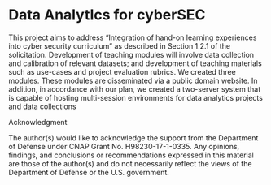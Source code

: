 # Data AnalytIcs for cyberSEC

This project aims to address “Integration of hand-on learning experiences into cyber security curriculum” as described in Section 1.2.1 of the solicitation. Development of teaching modules will involve data collection and calibration of relevant datasets; and development of teaching materials such as use-cases and project evaluation rubrics. We created three modules. These modules are disseminated via a public domain website. In addition, in accordance with our plan, we created a two-server system that is capable of hosting multi-session environments for data analytics projects and data collections 


Acknowledgment
 
The author(s) would like to acknowledge the support from the Department of Defense under CNAP Grant No. H98230-17-1-0335. Any opinions, findings, and conclusions or recommendations expressed in this material are those of the author(s) and do not necessarily reflect the views of the Department of Defense or the U.S. government.
